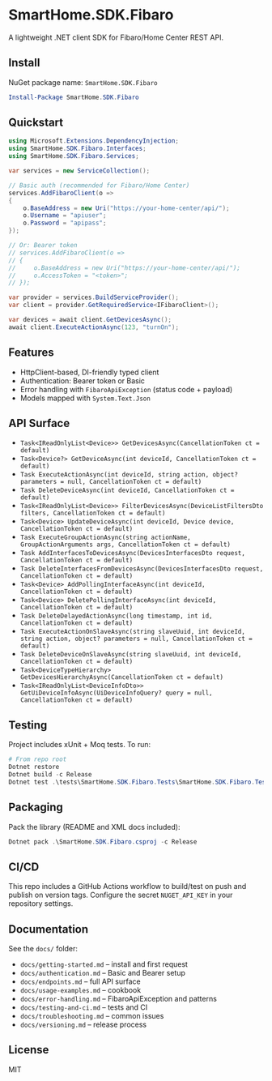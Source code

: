 # SmartHome.SDK.Fibaro

A lightweight .NET client SDK for Fibaro/Home Center REST API.

## Install

NuGet package name: `SmartHome.SDK.Fibaro`

```powershell
Install-Package SmartHome.SDK.Fibaro
```

## Quickstart

```csharp
using Microsoft.Extensions.DependencyInjection;
using SmartHome.SDK.Fibaro.Interfaces;
using SmartHome.SDK.Fibaro.Services;

var services = new ServiceCollection();

// Basic auth (recommended for Fibaro/Home Center)
services.AddFibaroClient(o =>
{
    o.BaseAddress = new Uri("https://your-home-center/api/");
    o.Username = "apiuser";
    o.Password = "apipass";
});

// Or: Bearer token
// services.AddFibaroClient(o =>
// {
//     o.BaseAddress = new Uri("https://your-home-center/api/");
//     o.AccessToken = "<token>";
// });

var provider = services.BuildServiceProvider();
var client = provider.GetRequiredService<IFibaroClient>();

var devices = await client.GetDevicesAsync();
await client.ExecuteActionAsync(123, "turnOn");
```

## Features
- HttpClient-based, DI-friendly typed client
- Authentication: Bearer token or Basic
- Error handling with `FibaroApiException` (status code + payload)
- Models mapped with `System.Text.Json`

## API Surface
- `Task<IReadOnlyList<Device>> GetDevicesAsync(CancellationToken ct = default)`
- `Task<Device?> GetDeviceAsync(int deviceId, CancellationToken ct = default)`
- `Task ExecuteActionAsync(int deviceId, string action, object? parameters = null, CancellationToken ct = default)`
- `Task DeleteDeviceAsync(int deviceId, CancellationToken ct = default)`
- `Task<IReadOnlyList<Device>> FilterDevicesAsync(DeviceListFiltersDto filters, CancellationToken ct = default)`
- `Task<Device> UpdateDeviceAsync(int deviceId, Device device, CancellationToken ct = default)`
- `Task ExecuteGroupActionAsync(string actionName, GroupActionArguments args, CancellationToken ct = default)`
- `Task AddInterfacesToDevicesAsync(DevicesInterfacesDto request, CancellationToken ct = default)`
- `Task DeleteInterfacesFromDevicesAsync(DevicesInterfacesDto request, CancellationToken ct = default)`
- `Task<Device> AddPollingInterfaceAsync(int deviceId, CancellationToken ct = default)`
- `Task<Device> DeletePollingInterfaceAsync(int deviceId, CancellationToken ct = default)`
- `Task DeleteDelayedActionAsync(long timestamp, int id, CancellationToken ct = default)`
- `Task ExecuteActionOnSlaveAsync(string slaveUuid, int deviceId, string action, object? parameters = null, CancellationToken ct = default)`
- `Task DeleteDeviceOnSlaveAsync(string slaveUuid, int deviceId, CancellationToken ct = default)`
- `Task<DeviceTypeHierarchy> GetDevicesHierarchyAsync(CancellationToken ct = default)`
- `Task<IReadOnlyList<DeviceInfoDto>> GetUiDeviceInfoAsync(UiDeviceInfoQuery? query = null, CancellationToken ct = default)`

## Testing

Project includes xUnit + Moq tests. To run:

```powershell
# From repo root
Dotnet restore
Dotnet build -c Release
Dotnet test .\tests\SmartHome.SDK.Fibaro.Tests\SmartHome.SDK.Fibaro.Tests.csproj -c Release
```

## Packaging

Pack the library (README and XML docs included):

```powershell
Dotnet pack .\SmartHome.SDK.Fibaro.csproj -c Release
```

## CI/CD

This repo includes a GitHub Actions workflow to build/test on push and publish on version tags. Configure the secret `NUGET_API_KEY` in your repository settings.

## Documentation

See the `docs/` folder:
- `docs/getting-started.md` – install and first request
- `docs/authentication.md` – Basic and Bearer setup
- `docs/endpoints.md` – full API surface
- `docs/usage-examples.md` – cookbook
- `docs/error-handling.md` – FibaroApiException and patterns
- `docs/testing-and-ci.md` – tests and CI
- `docs/troubleshooting.md` – common issues
- `docs/versioning.md` – release process

## License

MIT
